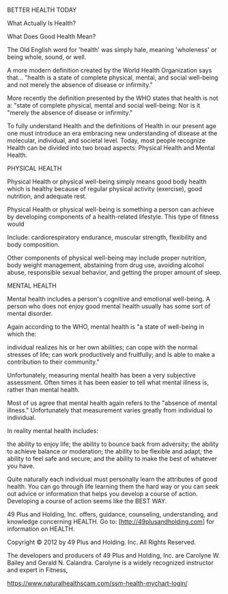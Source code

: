 BETTER HEALTH TODAY

What Actually Is Health?

What Does Good Health Mean?

The Old English word for 'health' was simply hale, meaning 'wholeness' or being whole, sound, or well.

A more modern definition created by the World Health Organization says that... "health is a state of complete physical, mental, and social well-being and not merely the absence of disease or infirmity."

More recently the definition presented by the WHO states that health is not a: "state of complete physical, mental and social well-being: Nor is it "merely the absence of disease or infirmity."

To fully understand Health and the definitions of Health in our present age one must introduce an era embracing new understanding of disease at the molecular, individual, and societal level. Today, most people recognize Health can be divided into two broad aspects: Physical Health and Mental Health.

PHYSICAL HEALTH

Physical Health or physical well-being simply means good body health which is healthy because of regular physical activity (exercise), good nutrition, and adequate rest.

Physical Health or physical well-being is something a person can achieve by developing components of a health-related lifestyle. This type of fitness would

Include: cardiorespiratory endurance, muscular strength, flexibility and body composition.

Other components of physical well-being may include proper nutrition, body weight management, abstaining from drug use, avoiding alcohol abuse, responsible sexual behavior, and getting the proper amount of sleep.

MENTAL HEALTH

Mental health includes a person's cognitive and emotional well-being. A person who does not enjoy good mental health usually has some sort of mental disorder.

Again according to the WHO, mental health is "a state of well-being in which the:

individual realizes his or her own abilities;
can cope with the normal stresses of life;
can work productively and fruitfully; and
Is able to make a contribution to their community."

Unfortunately, measuring mental health has been a very subjective assessment. Often times it has been easier to tell what mental illness is, rather than mental health.

Most of us agree that mental health again refers to the "absence of mental illness." Unfortunately that measurement varies greatly from individual to individual.

In reality mental health includes:

the ability to enjoy life;
the ability to bounce back from adversity;
the ability to achieve balance or moderation;
the ability to be flexible and adapt;
the ability to feel safe and secure; and
the ability to make the best of whatever you have.

Quite naturally each individual must personally learn the attributes of good health. You can go through life learning them the hard way or you can seek out advice or information that helps you develop a course of action. Developing a course of action seems like the BEST WAY.

49 Plus and Holding, Inc. offers, guidance, counseling, understanding, and knowledge concerning HEALTH. Go to: [http://49plusandholding.com] for information on HEALTH.

Copyright © 2012 by 49 Plus and Holding. Inc. All Rights Reserved.

The developers and producers of 49 Plus and Holding, Inc. are Carolyne W. Bailey and Gerald N. Calandra. Carolyne is a widely recognized instructor and expert in Fitness,



https://www.naturalhealthscam.com/ssm-health-mychart-login/
